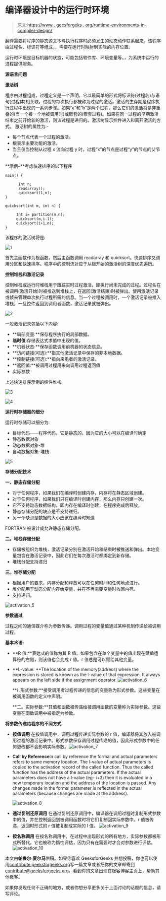 # 编译器设计中的运行时环境

> 原文:[https://www . geesforgeks . org/runtime-environments-in-compiler-design/](https://www.geeksforgeeks.org/runtime-environments-in-compiler-design/)

翻译需要将程序的静态源文本与执行程序时必须发生的动态动作联系起来。该程序由过程名、标识符等组成。，需要在运行时映射到实际的内存位置。

运行时环境是目标机器的状态，可能包括软件库、环境变量等。，为系统中运行的进程提供服务。

**源语言问题**

**激活树**

程序由过程组成，过程定义是一个声明，它以最简单的形式将标识符(过程名)与语句(过程体)相关联。过程的每次执行都被称为过程的激活。激活的生存期是程序执行过程中出现的一系列步骤。如果“a”和“b”是两个过程，那么它们的激活将是非重叠的(当一个接一个地被调用时)或嵌套的(嵌套过程)。如果在同一过程的早期激活结束之前开始新的激活，则该过程是递归的。激活树显示控件进入和离开激活的方式。
激活树的属性为:-

*   每个节点代表一个过程的激活。
*   根表示主要功能的激活。
*   当且仅当控制从过程 x 流向过程 y 时，过程“x”的节点是过程“y”的节点的父节点。

**示例–**考虑快速排序的以下程序

```
main() {

      Int n;
      readarray();
      quicksort(1,n);
}

quicksort(int m, int n) {

     Int i= partition(m,n);
     quicksort(m,i-1);
     quicksort(i+1,n);
}
```

该程序的激活树将是:

![1](img/5d61921bdcea7b3f7eb9d2c5fe846d60.png)

首先主函数作为根函数，然后主函数调用 readarray 和 quicksort。快速排序又调用分区和快速排序。程序中的控制流对应于从根开始的激活树的深度优先遍历。

**控制堆栈和激活记录**

控制堆栈或运行时堆栈用于跟踪实时过程激活，即执行尚未完成的过程。过程名在被调用(激活开始)时被推送到堆栈上，在返回(激活结束)时被弹出。使用激活记录或帧来管理单次执行过程所需的信息。当一个过程被调用时，一个激活记录被推入堆栈，一旦控件返回到调用者函数，激活记录就被弹出。

![2](img/55efc398993a24c22a345b8f7f50c530.png)

一般激活记录包括以下内容:

*   **局部变量:**保存程序执行的局部数据。
*   **临时值**:存储表达式求值中出现的值。
*   **机器状态:**保存函数调用前机器的状态信息。
*   **访问链接(可选):**指其他激活记录中保存的非本地数据。
*   **控制链接(可选):**指向来电者的激活记录。
*   **返回值:**被调用过程用来向调用过程返回值
*   实际参数

上述快速排序示例的控件堆栈:

![3](img/45b9e99733c2de94663d85f7ed9adfaa.png)

![4](img/06811568c23950420438f750a9fe8079.png)

**运行时存储器的细分**

运行时存储可以细分为:

*   目标代码——程序代码，它是静态的，因为它的大小可以在编译时确定
*   静态数据对象
*   动态数据对象-堆
*   自动数据对象-堆栈

![5](img/a2c382f563d5568e715b75d683883b68.png)

**存储分配技术**

**一、静态存储分配**

*   对于任何程序，如果我们在编译时创建内存，内存将在静态区域创建。
*   对于任何程序，如果我们只在编译时创建内存，那么内存只创建一次。
*   它不支持动态数据结构，即内存在编译时创建，在程序完成后释放。
*   静态存储分配的缺点是不支持递归。
*   另一个缺点是数据的大小应该在编译时知道

FORTRAN 被设计成允许静态存储分配。

**二。堆栈存储分配**

*   存储被组织为堆栈，激活记录分别在激活开始和结束时被推送和弹出。本地变量包含在激活记录中，因此它们在每次激活时都绑定到新存储。
*   堆栈分配支持递归

**三。堆存储分配**

*   根据用户的要求，内存分配和释放可以在任何时间和任何地点进行。
*   堆分配用于动态分配内存给变量，并在不再需要变量时收回内存。
*   支持递归。

![activation_5](img/a8e1e43bea837c16e449abf8091f69e8.png)

**参数通过**

过程之间的通信媒介称为参数传递。调用过程的变量值通过某种机制传递给被调用过程。

**基本术语:**

*   **R 值:**表达式的值称为其 R 值。如果包含在单个变量中的值出现在赋值运算符的右侧，则该值也会变成 r 值。r 值总是可以赋给其他变量。
*   **L-value: **The location of the memory(address) where the expression is stored is known as the l-value of that expression. It always appears on the left side if the assignment operator.
    ![activation_6](img/6641b35774721fc1e82d20c15c1dae2e.png)

    **i .形式参数:**接受调用者过程传递的信息的变量称为形式参数。这些变量在被调用函数的定义中声明。

    **二。实际参数:**其值和函数被传递给被调用函数的变量称为实际参数。这些变量在函数调用中被指定为参数。

**将参数传递给程序的不同方式**

*   **按值调用**
    在按值调用中，调用过程传递实际参数的 r 值，编译器将其放入被调用过程的激活记录中。形式参数保存调用过程传递的值，因此形式参数中的任何更改都不会影响实际参数。![activation_7](img/2949f7c22c377e5dbf85ce22cf1717d4.png)
*   **Call by Reference**In call by reference the formal and actual parameters refers to same memory location. The l-value of actual parameters is copied to the activation record of the called function. Thus the called function has the address of the actual parameters. If the actual parameters does not have a l-value (eg- i+3) then it is evaluated in a new temporary location and the address of the location is passed. Any changes made in the formal parameter is reflected in the actual parameters (because changes are made at the address).

    ![activation_8](img/b67b0a729a2d27e0b72aed1238b52ba3.png)

*   **通过复制还原调用**
    在通过复制还原调用中，编译器在调用过程时复制形式参数中的值，并在控制返回到被调用函数时将它们复制回实际参数中。r 值被传递，返回时形式的 r 值被复制成实际的 l 值。
    ![activation_9](img/13fc0b7846909b2362dea16c628d617f.png)
*   **按名称调用**
    在按名称调用中，在过程中出现形式的所有地方，实际参数都被形式所替代。它也被称为惰性评估，因为只有在需要时才会对参数进行评估。![activation_10](img/9ff0889eb52ade21b013502a0ecd84b0.png)

本文由**帕鲁尔·夏尔马**供稿。如果你喜欢 GeeksforGeeks 并想投稿，你也可以使用[contribute.geeksforgeeks.org](http://www.contribute.geeksforgeeks.org)写一篇文章或者把你的文章邮寄到 contribute@geeksforgeeks.org。看到你的文章出现在极客博客主页上，帮助其他极客。

如果你发现任何不正确的地方，或者你想分享更多关于上面讨论的话题的信息，请写评论。